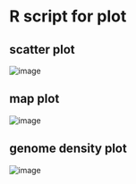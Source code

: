 # R script for plot

## scatter plot
![image](https://github.com/binzhengbin/YZWL/blob/main/plot/scatter_plot/pig_BW.png)

## map plot
![image](https://github.com/binzhengbin/YZWL/blob/main/plot/map_plot/pig_map.png)

## genome density plot
![image](https://github.com/binzhengbin/YZWL/blob/main/plot/genome_density_plot/chicken_selection_fst.png)
